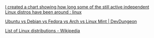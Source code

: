 
[I created a chart showing how long some of the still active independent Linux distros have been around : linux](https://old.reddit.com/r/linux/comments/rfigw0/i_created_a_chart_showing_how_long_some_of_the)

[Ubuntu vs Debian vs Fedora vs Arch vs Linux Mint | DevDungeon](https://www.devdungeon.com/content/ubuntu-vs-debian-vs-fedora-vs-arch-vs-linux-mint)

[List of Linux distributions - Wikipedia](https://en.m.wikipedia.org/wiki/List_of_Linux_distributions#Debian-based)
